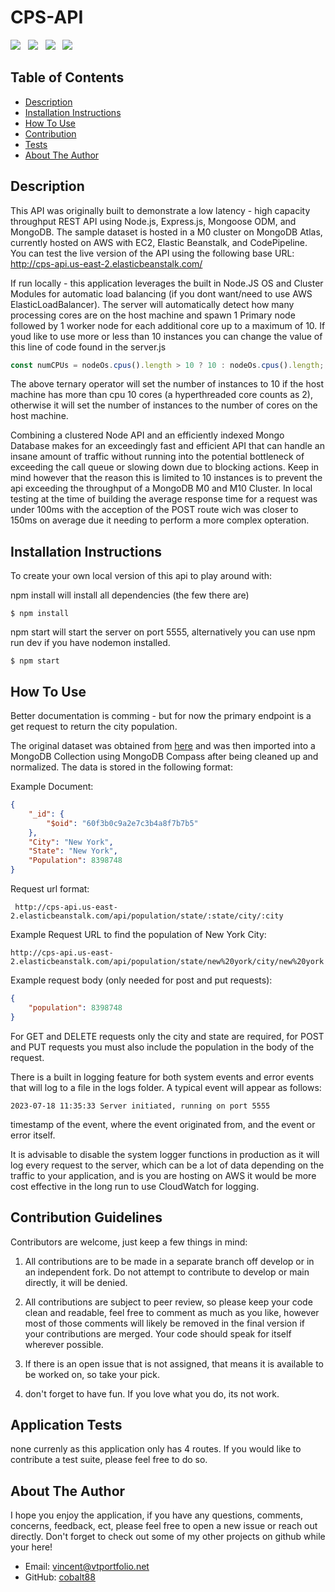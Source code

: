 # CPS-API

<img src="https://img.shields.io/badge/JavaScript-323330?style=for-the-badge&logo=javascript&logoColor=F7DF1E"> &nbsp;
<img src="https://img.shields.io/badge/Node.js-339933?style=for-the-badge&logo=nodedotjs&logoColor=white"> &nbsp;
<img src="https://img.shields.io/badge/Express.js-000000?style=for-the-badge&logo=express&logoColor=white"> &nbsp;
<img src="https://img.shields.io/badge/MongoDB-4EA94B?style=for-the-badge&logo=mongodb&logoColor=white"> &nbsp;

## Table of Contents

- [Description](#overall-description)
- [Installation Instructions](#installation-instructions)
- [How To Use](#instructions/how-to-use)
- [Contribution](#contribution-guidelines)
- [Tests](#application-tests)
- [About The Author](#about-the-author)

## Description

This API was originally built to demonstrate a low latency - high capacity throughput REST API using Node.js, Express.js, Mongoose ODM, and MongoDB. The sample dataset is hosted in a M0 cluster on MongoDB Atlas, currently hosted on AWS with EC2, Elastic Beanstalk, and CodePipeline. You can test the live version of the API using the following base URL: http://cps-api.us-east-2.elasticbeanstalk.com/

If run locally - this application leverages the built in Node.JS OS and Cluster Modules for automatic load balancing (if you dont want/need to use AWS ElasticLoadBalancer). The server will automatically detect how many processing cores are on the host machine and spawn 1 Primary node followed by 1 worker node for each additional core up to a maximum of 10. If youd like to use more or less than 10 instances you can change the value of this line of code found in the server.js

```javascript
const numCPUs = nodeOs.cpus().length > 10 ? 10 : nodeOs.cpus().length;
```

The above ternary operator will set the number of instances to 10 if the host machine has more than cpu 10 cores (a hyperthreaded core counts as 2), otherwise it will set the number of instances to the number of cores on the host machine.

Combining a clustered Node API and an efficiently indexed Mongo Database makes for an exceedingly fast and efficient API that can handle an insane amount of traffic without running into the potential bottleneck of exceeding the call queue or slowing down due to blocking actions. Keep in mind however that the reason this is limited to 10 instances is to prevent the api exceeding the throughput of a MongoDB M0 and M10 Cluster. In local testing at the time of building the average response time for a request was under 100ms with the acception of the POST route wich was closer to 150ms on average due it needing to perform a more complex opteration.

## Installation Instructions

To create your own local version of this api to play around with:

npm install will install all dependencies (the few there are)

```
$ npm install
```

npm start will start the server on port 5555, alternatively you can use npm run dev if you have nodemon installed.

```
$ npm start
```

## How To Use

Better documentation is comming - but for now the primary endpoint is a get request to return the city population.

The original dataset was obtained from [here](https://github.com/Trazi-Ventures/sample-data-interview/blob/main/city_populations.csv) and was then imported into a MongoDB Collection using MongoDB Compass after being cleaned up and normalized. The data is stored in the following format:

Example Document:

```json
{
	"_id": {
		"$oid": "60f3b0c9a2e7c3b4a8f7b7b5"
	},
	"City": "New York",
	"State": "New York",
	"Population": 8398748
}
```

Request url format:

```
 http://cps-api.us-east-2.elasticbeanstalk.com/api/population/state/:state/city/:city
```

Example Request URL to find the population of New York City:

```
http://cps-api.us-east-2.elasticbeanstalk.com/api/population/state/new%20york/city/new%20york
```

Example request body (only needed for post and put requests):

```json
{
	"population": 8398748
}
```

For GET and DELETE requests only the city and state are required, for POST and PUT requests you must also include the population in the body of the request.

There is a built in logging feature for both system events and error events that will log to a file in the logs folder. A typical event will appear as follows:

```
2023-07-18 11:35:33 Server initiated, running on port 5555
```

timestamp of the event, where the event originated from, and the event or error itself.

It is advisable to disable the system logger functions in production as it will log every request to the server, which can be a lot of data depending on the traffic to your application, and is you are hosting on AWS it would be more cost effective in the long run to use CloudWatch for logging.

## Contribution Guidelines

Contributors are welcome, just keep a few things in mind:

1. All contributions are to be made in a separate branch off develop or in an independent fork. Do not attempt to contribute to develop or main directly, it will be denied.

2. All contributions are subject to peer review, so please keep your code clean and readable, feel free to comment as much as you like, however most of those comments will likely be removed in the final version if your contributions are merged. Your code should speak for itself wherever possible.

3. If there is an open issue that is not assigned, that means it is available to be worked on, so take your pick.

4. don't forget to have fun. If you love what you do, its not work.

## Application Tests

none currenly as this application only has 4 routes. If you would like to contribute a test suite, please feel free to do so.

## About The Author

I hope you enjoy the application, if you have any questions, comments, concerns, feedback, ect,
please feel free to open a new issue or reach out directly. Don't forget to check out some of my other projects on github while your here!

- Email: [vincent@vtportfolio.net](vincent@vtportfolio.net)
- GitHub: [cobalt88](https://github.com/cobalt88)
